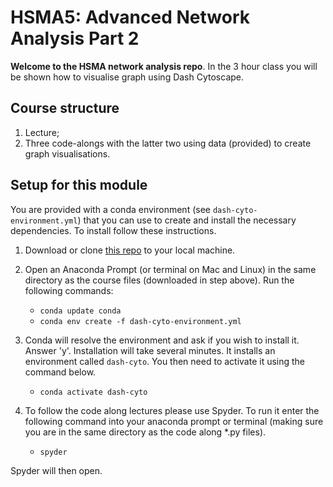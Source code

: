 # HSMA5: Advanced Network Analysis Part 2

**Welcome to the HSMA network analysis repo**.  In the 3 hour class you will be shown how to visualise graph using Dash Cytoscape.

## Course structure

1. Lecture;
2. Three code-alongs with the latter two using data (provided) to create graph visualisations. 

## Setup for this module

You are provided with a conda environment (see `dash-cyto-environment.yml`) that you can use to create and install the necessary dependencies.  To install follow these instructions.

1. Download or clone [this repo](https://github.com/hsma5/4d_advanced_network_analysis_pt2) to your local machine.

2. Open an Anaconda Prompt (or terminal on Mac and Linux) in the same directory as the course files (downloaded in step above).  Run the following commands:

   * `conda update conda`
   * `conda env create -f dash-cyto-environment.yml`

3. Conda will resolve the environment and ask if you wish to install it.  Answer 'y'. Installation will take several minutes.  It installs an environment called `dash-cyto`.  You then need to activate it using the command below.

   * `conda activate dash-cyto`

4. To follow the code along lectures please use Spyder.  To run it enter the following command into your anaconda prompt or terminal (making sure you are in the same directory as the code along *.py files).

   * `spyder`

Spyder will then open.
